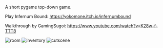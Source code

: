 A short pygame top-down game.

Play Infernum Bound:
https://yokomone.itch.io/infernumbound

Walkthrough by GamingSugoi:
https://www.youtube.com/watch?v=K28w-f-TTT8

![room](https://user-images.githubusercontent.com/92688848/219466561-36a9df08-1b35-46ef-b3d8-7993e6cd58d8.png)
![inventory](https://user-images.githubusercontent.com/92688848/219466630-5c9232b4-3ad4-4536-a72f-7f45797864ca.png)
![cutscene](https://user-images.githubusercontent.com/92688848/219466688-da5a05d9-6cdf-41db-8fca-98501b6c85b0.png)

